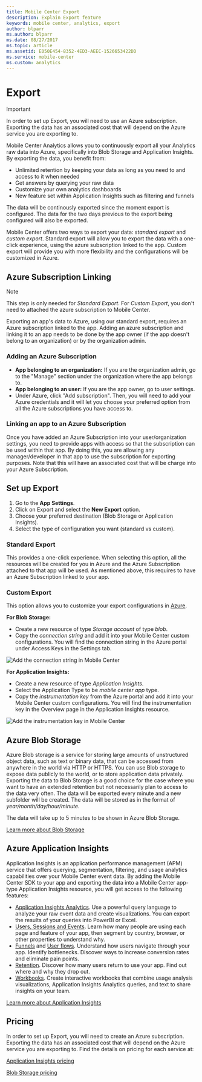 ```yaml
---
title: Mobile Center Export
description: Explain Export feature
keywords: mobile center, analytics, export
author: blparr
ms.author: blparr
ms.date: 08/27/2017
ms.topic: article
ms.assetid: E050E454-8352-4ED3-AEEC-1526653422DD
ms.service: mobile-center
ms.custom: analytics
---
```


# Export

> [!IMPORTANT]
> In order to set up Export, you will need to use an Azure subscription. Exporting the data has an associated cost that will depend on the Azure service you are exporting to.

Mobile Center Analytics allows you to continuously export all your Analytics raw data into Azure, specifically into Blob Storage and Application Insights. By exporting the data, you benefit from:
- Unlimited retention by keeping your data as long as you need to and access to it when needed
- Get answers by querying your raw data
- Customize your own analytics dashboards
- New feature set within Application Insights such as filtering and funnels

The data will be continously exported since the moment export is configured. The data for the two days previous to the export being configured will also be exported.

Mobile Center offers two ways to export your data: *standard export* and *custom export*. Standard export will allow you to export the data with a one-click experience, using the azure subscription linked to the app. Custom export will provide you with more flexibility and the configurations will be customized in Azure.

## Azure Subscription Linking

> [!NOTE]
> This step is only needed for *Standard Export*. For *Custom Export*, you don't need to attached the azure subscription to Mobile Center.

Exporting an app's data to Azure, using our standard export, requires an Azure subscription linked to the app. Adding an azure subscription and linking it to an app needs to be done by the app owner (if the app doesn't belong to an organization) or by the organization admin.

### Adding an Azure Subscription
- **App belonging to an organization:** If you are the organization admin, go to the "Manage" section under the organization where the app belongs to.
- **App belonging to an user:** If you are the app owner, go to user settings.
- Under Azure, click "Add subscription". Then, you will need to add your Azure credentials and it will let you choose your preferred option from all the Azure subscriptions you have access to.

### Linking an app to an Azure Subscription
Once you have added an Azure Subscription into your user/organization settings, you need to provide apps with access so that the subscription can be used within that app. By doing this, you are allowing any manager/developer in that app to use the subscription for exporting purposes. Note that this will have an associated cost that will be charge into your Azure Subscription.

## Set up Export

1. Go to the **App Settings**.
2. Click on Export and select the **New Export** option.
3. Choose your preferred destination (Blob Storage or Application Insights).
4. Select the type of configuration you want (standard vs custom).

### Standard Export
This provides a one-click experience. When selecting this option, all the resources will be created for you in Azure and the Azure Subscription attached to that app will be used. As mentioned above, this requires to have an Azure Subscription linked to your app.

### Custom Export
This option allows you to customize your export configurations in [Azure](https://portal.azure.com).

**For Blob Storage:**

- Create a new resource of type *Storage account* of type *blob*.
- Copy the *connection string* and add it into your Mobile Center custom configurations. You will find the connection string in the Azure portal under Access Keys in the Settings tab. 

![Add the connection string in Mobile Center](~/analytics/images/connectionstring.png)

**For Application Insights:**

- Create a new resource of type *Application Insights*.
- Select the Application Type to be *mobile center app* type.
- Copy the *instrumentation key* from the Azure portal and add it into your Mobile Center custom configurations. You will find the instrumentation key in the Overview page in the Application Insights resource.

![Add the instrumentation key in Mobile Center](~/analytics/images/instrumentationkey.png)

## Azure Blob Storage

Azure Blob storage is a service for storing large amounts of unstructured object data, such as text or binary data, that can be accessed from anywhere in the world via HTTP or HTTPS. You can use Blob storage to expose data publicly to the world, or to store application data privately. Exporting the data to Blob Storage is a good choice for the case where you want to have an extended retention but not necessarily plan to access to the data very often. The data will be exported every minute and a new subfolder will be created. The data will be stored as in the format of *year/month/day/hour/minute*.

The data will take up to 5 minutes to be shown in Azure Blob Storage.

[Learn more about Blob Storage](https://azure.microsoft.com/services/storage/blobs/)

## Azure Application Insights

Application Insights is an application performance management (APM) service that offers querying, segmentation, filtering, and usage analytics capabilities over your Mobile Center event data. By adding the Mobile Center SDK to your app and exporting the data into a Mobile Center app-type Application Insights resource, you will get access to the following features:

- [Application Insights Analytics](https://docs.microsoft.com/azure/application-insights/app-insights-analytics). Use a powerful query language to analyze your raw event data and create visualizations. You can export the results of your queries into PowerBI or Excel.
- [Users, Sessions and Events](https://docs.microsoft.com/azure/application-insights/app-insights-usage-segmentation). Learn how many people are using each page and feature of your app, then segment by country, browser, or other properties to understand why.
- [Funnels](https://docs.microsoft.com/azure/application-insights/usage-funnels) and [User flows](https://docs.microsoft.com/azure/application-insights/app-insights-usage-flows). Understand how users navigate through your app. Identify bottlenecks. Discover ways to increase conversion rates and eliminate pain points.
- [Retention](https://docs.microsoft.com/azure/application-insights/app-insights-usage-retention). Discover how many users return to use your app. Find out where and why they drop out.
- [Workbooks](https://docs.microsoft.com/azure/application-insights/app-insights-usage-workbooks). Create interactive workbooks that combine usage analysis visualizations, Application Insights Analytics queries, and text to share insights on your team.
 

[Learn more about Application Insights](https://docs.microsoft.com/azure/application-insights/app-insights-overview)

## Pricing

In order to set up Export, you will need to create an Azure subscription. Exporting the data has an associated cost that will depend on the Azure service you are exporting to. Find the details on pricing for each service at:

[Application Insights pricing](https://azure.microsoft.com/pricing/details/application-insights/)

[Blob Storage pricing](https://azure.microsoft.com/pricing/)
